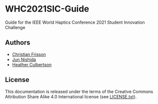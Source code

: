# WHC2021SIC-Guide
Guide for the IEEE World Haptics Conference 2021 Student Innovation Challenge

## Authors

- [Christian Frisson](https://frisson.re)
- [Jun Nishida](https://junis.sakura.ne.jp/wp)
- [Heather Culbertson](https://sites.usc.edu/culbertson/)

## License

This documentation is released under the terms of the Creative Commons Attribution Share Alike 4.0 International license (see [LICENSE.txt](LICENSE.txt)).